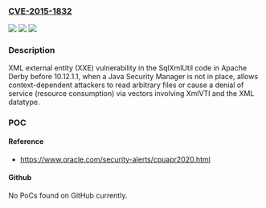 ### [CVE-2015-1832](https://cve.mitre.org/cgi-bin/cvename.cgi?name=CVE-2015-1832)
![](https://img.shields.io/static/v1?label=Product&message=n%2Fa&color=blue)
![](https://img.shields.io/static/v1?label=Version&message=n%2Fa&color=blue)
![](https://img.shields.io/static/v1?label=Vulnerability&message=n%2Fa&color=brighgreen)

### Description

XML external entity (XXE) vulnerability in the SqlXmlUtil code in Apache Derby before 10.12.1.1, when a Java Security Manager is not in place, allows context-dependent attackers to read arbitrary files or cause a denial of service (resource consumption) via vectors involving XmlVTI and the XML datatype.

### POC

#### Reference
- https://www.oracle.com/security-alerts/cpuapr2020.html

#### Github
No PoCs found on GitHub currently.

